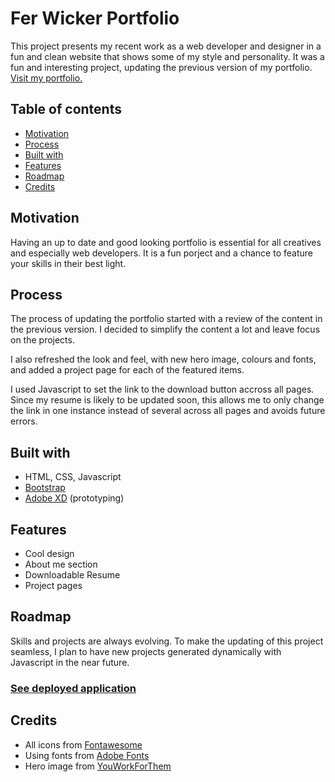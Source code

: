 # Fer Wicker Portfolio

This project presents my recent work as a web developer and designer in a fun and clean website that shows some of my style and personality. It was a fun and interesting project, updating the previous version of my portfolio.
[Visit my portfolio.](https://ferwicker.github.io/portfolio/)

## Table of contents
  - [Motivation](#motivation)
  - [Process](#process)
  - [Built with](#built-with)
  - [Features](#features)
  - [Roadmap](#roadmap)
  - [Credits](#credits)

## Motivation
Having an up to date and good looking portfolio is essential for all creatives and especially web developers. It is a fun porject and a chance to feature your skills in their best light. 

## Process
The process of updating the portfolio started with a review of the content in the previous version. I decided to simplify the content a lot and leave focus on the projects. 

I also refreshed the look and feel, with new hero image, colours and fonts, and added a project page for each of the featured items.

I used Javascript to set the link to the download button accross all pages. Since my resume is likely to be updated soon, this allows me to only change the link in one instance instead of several across all pages and avoids future errors.

## Built with
- HTML, CSS, Javascript
- [Bootstrap](https://getbootstrap.com/)
- [Adobe XD](https://www.adobe.com/au/products/xd.html) (prototyping)

## Features
- Cool design
- About me section
- Downloadable Resume
- Project pages

## Roadmap
Skills and projects are always evolving. To make the updating of this project seamless, I plan to have new projects generated dynamically with Javascript in the near future.

### [See deployed application](https://ferwicker.github.io/weather-dashboard/)

## Credits
- All icons from [Fontawesome](https://fontawesome.com/)
- Using fonts from [Adobe Fonts](https://fonts.adobe.com/)
- Hero image from [YouWorkForThem](https://www.youworkforthem.com/graphic/E6424/undertone-02-gradient-collection)
